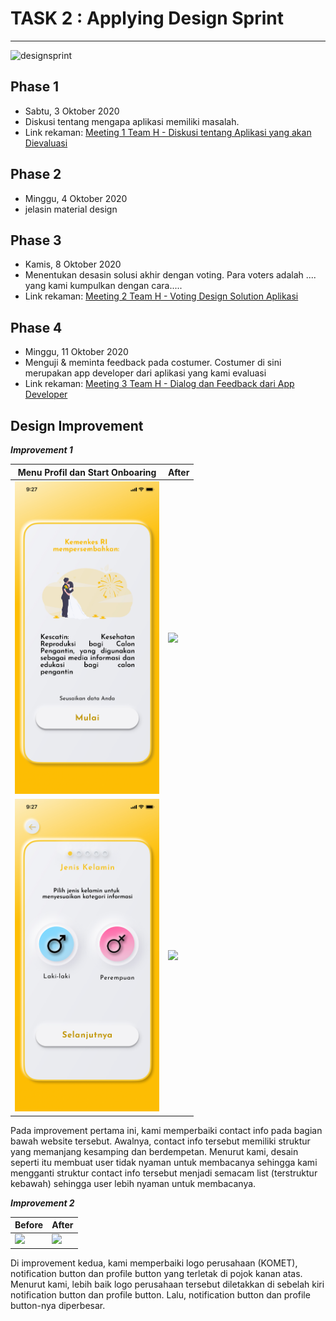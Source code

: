 # TASK 2 : Applying Design Sprint
-----
![designsprint](https://user-images.githubusercontent.com/71898654/95820107-b380b200-0d51-11eb-81b0-b18fc98777cc.jpeg)

## Phase 1
* Sabtu, 3 Oktober 2020
* Diskusi tentang mengapa aplikasi memiliki masalah.
* Link rekaman: [Meeting 1 Team H - Diskusi tentang Aplikasi yang akan Dievaluasi](https://www.youtube.com/watch?v=btmB-ScKcv0)

## Phase 2
* Minggu, 4 Oktober 2020
* jelasin material design

## Phase 3
* Kamis, 8 Oktober 2020
* Menentukan desasin solusi akhir dengan voting. Para voters adalah .... yang kami kumpulkan dengan cara.....
* Link rekaman: [Meeting 2 Team H - Voting Design Solution Aplikasi](https://www.youtube.com/watch?v=nfJ_GDCbELM&t=113s)

## Phase 4
* Minggu, 11 Oktober 2020
* Menguji & meminta feedback pada costumer. Costumer di sini merupakan app developer dari aplikasi yang kami evaluasi
* Link rekaman: [Meeting 3 Team H - Dialog dan Feedback dari App Developer](https://www.youtube.com/watch?v=rG2fqIo_UoI&t=31s)




<h2>Design Improvement</h2>


<p> 

***Improvement 1***

**Menu Profil dan Start Onboaring** | **After**
----------------------------------- | ---------------------------------
<img height=500 src="./Design_Solution/design_2_final/02-Menu_Profil_dan_Start_Onboarding.jpg">|<img height=350 src="03-OB-JK.jpg">
<img height=500 src="./Design_Solution/design_2_final/03-OB-JK.jpg">|<img height=350 src="03-OB-JK.jpg">


Pada improvement pertama ini, kami memperbaiki contact info pada bagian bawah website tersebut. Awalnya, contact info tersebut memiliki struktur yang memanjang kesamping dan berdempetan. Menurut kami, desain seperti itu membuat user tidak nyaman untuk membacanya sehingga kami mengganti struktur contact info tersebut menjadi semacam list (terstruktur kebawah) sehingga user lebih nyaman untuk membacanya.

***Improvement 2***


**Before** | **After**
---------- | ---------
<img height=300 src="./Improve/Before(2).png">|<img height=300 src="./Improve/After(2).png">

Di improvement kedua, kami memperbaiki logo perusahaan (KOMET), notification button dan profile button yang terletak di pojok kanan atas. Menurut kami, lebih baik logo perusahaan tersebut diletakkan di sebelah kiri notification button dan profile button. Lalu, notification button dan profile button-nya diperbesar. 
</p>
